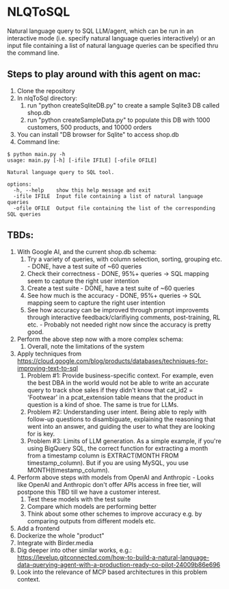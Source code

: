 # NLQToSQL
Natural language query to SQL LLM/agent, which can be run in an interactive mode (i.e. specify natural language queries interactively) or an input file containing a list of natural language queries can be specified thru the command line.

## Steps to play around with this agent on mac:

1. Clone the repository
2. In nlqToSql directory:
	1. run "python createSqliteDB.py" to create a sample Sqlite3 DB called shop.db
	2. run "python createSampleData.py" to populate this DB with 1000 customers, 500 products, and 10000 orders
3. You can install "DB browser for Sqlite" to access shop.db
4. Command line:
```
$ python main.py -h
usage: main.py [-h] [-ifile IFILE] [-ofile OFILE]

Natural language query to SQL tool.

options:
  -h, --help    show this help message and exit
  -ifile IFILE  Input file containing a list of natural language queries
  -ofile OFILE  Output file containing the list of the corresponding SQL queries
``` 

## TBDs:

1. With Google AI, and the current shop.db schema:
	1. Try a variety of queries, with column selection, sorting, grouping etc. - DONE, have a test suite of ~60 queries
	2. Check their correctness - DONE, 95%+ queries -> SQL mapping seem to capture the right user intention
	3. Create a test suite - DONE, have a test suite of ~60 queries
	4. See how much is the accuracy - DONE, 95%+ queries -> SQL mapping seem to capture the right user intention
	5. See how accuracy can be improved through prompt improvemts through interactive feedback/clarifiying comments, post-training, RL etc. - Probably not needed right now since the accuracy is pretty good.
2. Perform the above step now with a more complex schema:
	1. Overall, note the limitations of the system
3. Apply techniques from https://cloud.google.com/blog/products/databases/techniques-for-improving-text-to-sql
	1. Problem #1: Provide business-specific context. For example, even the best DBA in the world would not be able to write an accurate query to track shoe sales if they didn't know that cat_id2 = 'Footwear' in a pcat_extension table means that the product in question is a kind of shoe. The same is true for  LLMs.
	2. Problem #2: Understanding user intent. Being able to reply with follow-up questions to disambiguate, explaining the reasoning that went into an answer, and guiding the user to what they are looking for is key.
	3. Problem #3: Limits of LLM generation. As a simple example, if you're using BigQuery SQL, the correct function for extracting a month from a timestamp column is EXTRACT(MONTH FROM timestamp_column). But if you are using MySQL, you use MONTH(timestamp_column).
4. Perform above steps with models from OpenAI and Anthropic - Looks like OpenAI and Anthropic don't offer APIs access in free tier, will postpone this TBD till we have a customer interest.
	1. Test these models with the test suite
	2. Compare which models are performing better
	3. Think about some other schemes to improve accuracy e.g. by comparing outputs from different models etc.
5. Add a frontend
6. Dockerize the whole "product"
7. Integrate with Birder.media
8. Dig deeper into other similar works, e.g.: https://levelup.gitconnected.com/how-to-build-a-natural-language-data-querying-agent-with-a-production-ready-co-pilot-24009b86e696
9. Look into the relevance of MCP based architectures in this problem context.
